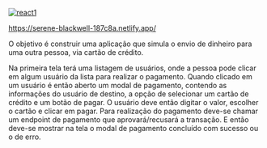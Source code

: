 
<a href="https://ibb.co/ky93w6p"><img src="https://i.ibb.co/1ndsPJ3/react1.png" alt="react1" border="0"></a>


https://serene-blackwell-187c8a.netlify.app/

O objetivo é construir uma aplicação que simula o envio de dinheiro para uma outra pessoa, via cartão de crédito.


Na primeira tela terá uma listagem de usuários, onde a pessoa pode clicar em algum usuário da lista para realizar o pagamento. 
Quando clicado em um usuário é então aberto um modal de pagamento, contendo as informações do usuário de destino,
 a opção de selecionar um cartão de crédito e um botão de pagar. O usuário deve então digitar o valor, escolher o cartão e clicar em pagar. 
 Para realização do pagamento deve-se chamar um endpoint de pagamento que aprovará/recusará a transação. E então deve-se mostrar na tela o modal de pagamento concluído com sucesso ou o de erro.
 
